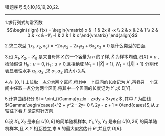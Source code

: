 错题序号:5,6,10,16,19,20,22.

---
1.求行列式的常系数
$$\begin{align}
    f(x) = \begin{vmatrix}
        x & -1 & 2x & -x \\
        2 & x & 2 & 1 \\
        2 & 0 & -x & -1\\
        -1 & 2 & 1 & x
    \end{vmatrix}
\end{align}$$

2.求二次型 $f(x_1,x_2,x_3) = -2x_1x_2 - 2 x_1x_3 + 6x_2x_3 = 0$ 是什么类型的曲面.


3.设 $X_1,X_2,\cdots X_n$ 是来自母体 $X$ 的一个容量为 $n$ 的子样, $\bar{X}$ 为样本均值, $E[X] = u$ ,检验假设 $H_0 : u = 0,H_1:u \not ={0}$,且拒绝域 $W_1 = \{|\bar{X}| > 1\} , W_1 = \{|\bar{X}| > 1\}$ 分别代表显著性水平 $\alpha_1,\alpha_2$ ,求 $\alpha_1,\alpha_2$ 的大小关系.

4.在 $[0,1]$ 上任取一点分为两个区间,将其中一个区间的长度记为 $X$ ,再将另一个区间中任取一点分为两个区间,将其中一个区间的长度记为 $Y$ ,求 $E[Y]$.

5.计算曲线积分 $I = \oint_{\Gamma}yzdx - zxdy + 3xydz $ ,其中 $\Gamma$ 为曲线 $\Gamma:\begin{cases}x^2 + y^2 - 2y= 0 \\ 2y - z + 1 = 0\end{cases}$,从 $z$ 轴往下看,$\Gamma$ 是逆时针方向.

6.设 $X_1,X_2$ 是来自 $U[0,\theta]$ 的简单随机样本, $Y_1,Y_2,Y_3$ 是来自 $U[0,2\theta]$ 的简单随机样本,且 $X,Y$ 相互独立,求 $\theta$ 的最大似然估计 $\hat{\theta}$ ,并且求 $D[\hat{\theta}]$.